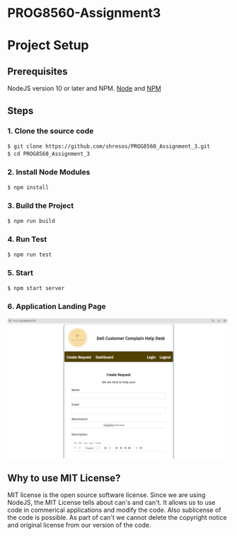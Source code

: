 # PROG8560-Assignment3

# Project Setup

## Prerequisites

NodeJS version 10 or later and NPM.
[Node](http://nodejs.org/) and [NPM](https://npmjs.org/)

## Steps

### 1. Clone the source code

```sh
$ git clone https://github.com/shresos/PROG8560_Assignment_3.git
$ cd PROG8560_Assignment_3
```

### 2. Install Node Modules

```sh
$ npm install
```

### 3. Build the Project

```sh
$ npm run build
```

### 4. Run Test

```sh
$ npm run test
```

### 5. Start

```sh
$ npm start server
```

### 6. Application Landing Page

![Screenshot](screenshot.png)

## Why to use MIT License?

MIT license is the open source software license. Since we are using NodeJS, the MIT License tells about can's and can't. It allows us to use code in commerical applications and modify the code. Also sublicense of the code is possible. As part of can't we cannot delete the copyright notice and original license from our version of the code.
